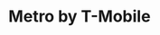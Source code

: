 ---
title: "Metro by T-Mobile"
url: /colorado-springs/metro-by-t-mobile-south-nevada-avenue/
shop: mobile phone
---